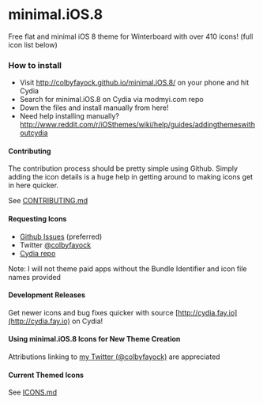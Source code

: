 minimal.iOS.8
=============

Free flat and minimal iOS 8 theme for Winterboard with over 410 icons! (full icon list below)

### How to install

 - Visit http://colbyfayock.github.io/minimal.iOS.8/ on your phone and hit Cydia
 - Search for minimal.iOS.8 on Cydia via modmyi.com repo
 - Down the files and install manually from here!
  - Need help installing manually? http://www.reddit.com/r/iOSthemes/wiki/help/guides/addingthemeswithoutcydia

#### Contributing
The contribution process should be pretty simple using Github. Simply adding the icon details is a huge help in getting around to making icons get in here quicker.

See [CONTRIBUTING.md](CONTRIBUTING.md)

#### Requesting Icons

 - [Github Issues](issues) (preferred)
 - Twitter [@colbyfayock](http://twitter.com/colbyfayock)
 - [Cydia repo](http://cydia.saurik.com/package/com.modmyi.minimalios8/)

Note: I will not theme paid apps without the Bundle Identifier and icon file names provided

#### Development Releases
Get newer icons and bug fixes quicker with source [http://cydia.fay.io](http://cydia.fay.io) on Cydia!

#### Using minimal.iOS.8 Icons for New Theme Creation
Attributions linking to [my Twitter (@colbyfayock)](http://twitter.com/colbyfayock) are appreciated

#### Current Themed Icons
See [ICONS.md](ICONS.md)
